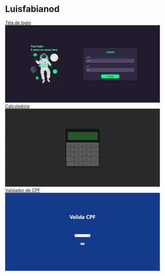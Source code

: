 <link rel="stylesheet" type="text/css" href="readme/styles.css">
<html lang="pt-br">
<body>
    <h1>Luisfabianod</h1>
    <div class="center">
    <a href="Treino/treino03/index.html" target="blank">Tela de login</a>
    <br>
    <a href="Treino/treino03/index.html" target="blank" class="imagem"><img src="readme/imagens/tela-login.png" alt="imagem-site"></a>
    <br> 
    <a href="Treino/Treino06/index.html" target="blank">Calculadora</a>
    <br>
    <a href="Treino/Treino06/index.html" target="blank" class="imagem"><img src="readme/imagens/calculadora.png" alt="imagem-site"></a>
    <br>
    <a href="udemy/JS/Aula35/validaCPF.html" target="blank">Validador de CPF</a>
    <br>
    <a href="udemy/JS/Aula35/validaCPF.html" target="blank" class="imagem"><img src="readme/imagens/valida-cpf.png" alt="imagem-site"></a>
    </div>
    
</body>
</html>